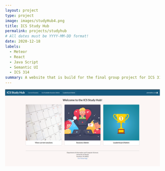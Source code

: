```yaml
---
layout: project
type: project
image: images/studyHub4.png
title: ICS Study Hub
permalink: projects/studyhub
# All dates must be YYYY-MM-DD format!
date: 2020-12-18
labels:
  - Meteor
  - React
  - Java Script
  - Semantic UI
  - ICS 314
summary: A website that is build for the final group project for ICS 314 which allows students to make study sessions with other students.
---
```


<img class="ui medium right floated rounded image" src="../images/studyHub1.png">
